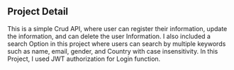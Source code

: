 ## Project Detail
This is a simple Crud API, where user can register their information, 
update the information, and can delete the user Information.
I also included a search Option in this project where users can search by multiple keywords 
such as name, email, gender, and Country with case insensitivity.
In this Project, I used JWT authorization for Login function.
